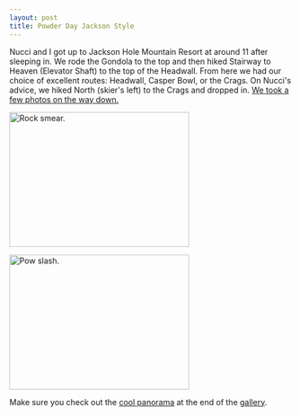 ```yaml
--- 
layout: post
title: Powder Day Jackson Style
---
```

<p>Nucci and I got up to Jackson Hole Mountain Resort at around 11 after sleeping in. We rode the Gondola to the top  and then hiked Stairway to Heaven (Elevator Shaft) to the top of the Headwall. From here we had our choice of excellent routes: Headwall, Casper Bowl, or the Crags. On Nucci's advice, we hiked North (skier's left) to the Crags and dropped in. <a href="http://andrewloe.com/gallery/view/snowboarding/2006-01-20/">We took a few photos on the way down.</a></p>
<p>
<a href="http://andrewloe.com/gallery/view/snowboarding/2006-01-20/DSCN1458.JPG.html"><img src="http://andrewloe.com/gallery/download/1840-2/DSCN1458.JPG" height="240" width="320" border="0" alt="Rock smear." /></a></p>

<p>
<a href="http://andrewloe.com/gallery/view/snowboarding/2006-01-20/KIF_1233.JPG.html"><img src="http://andrewloe.com/gallery/download/1876-2/KIF_1233.JPG" width="320" height="240" border="0" alt="Pow slash." /></a></p>

<p>Make sure you check out the <a href="http://andrewloe.com/gallery/view/snowboarding/2006-01-20/Crags-Panorama.jpg.html">cool panorama</a> at the end of the <a href="http://andrewloe.com/gallery/view/snowboarding/2006-01-20/">gallery</a>.</p>
